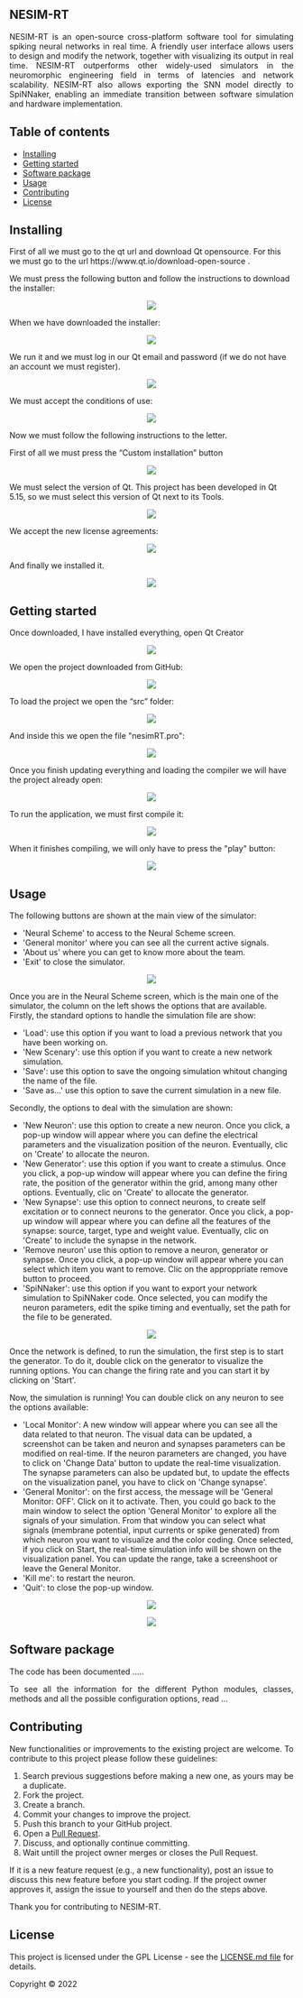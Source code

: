 ## NESIM-RT


<p align="justify">
NESIM-RT is an open-source cross-platform software tool for simulating spiking neural networks in real time. A friendly user interface allows users to design and modify the network, together with visualizing its output in real time. NESIM-RT outperforms other widely-used simulators in the neuromorphic engineering field in terms of latencies and network scalability. NESIM-RT also allows exporting the SNN model directly to SpiNNaker, enabling an immediate transition between software simulation and hardware implementation.

</p>
</p>



<h2>Table of contents</h2>
<p align="justify">
<ul>
<li><a href="#Installing">Installing</a></li>
<li><a href="#GettingStarted">Getting started</a></li>
<li><a href="#SoftwarePackage">Software package</a></li>
<li><a href="#Usage">Usage</a></li>
<li><a href="#Contributing">Contributing</a></li>
<li><a href="#License">License</a></li>
</ul>
</p>


<h2 name="Installing">Installing</h2>

<p align="justify">
</p>First of all we must go to the qt url and download Qt opensource. For this we must go to the url https://www.qt.io/download-open-source .
</p>We must press the following button and follow the instructions to download the installer:

</p>
<p align="center">
<img align="center" src="https://github.com/ferper/nesimRT/blob/main/imgs/01.jpg">
</p>

</p>When we have downloaded the installer:

</p>
<p align="center">
<img align="center" src="https://github.com/ferper/nesimRT/blob/main/imgs/02.jpg">
</p>

</p>We run it and we must log in our Qt email and password (if we do not have an account we must register).

</p>
<p align="center">
<img align="center" src="https://github.com/ferper/nesimRT/blob/main/imgs/03.jpg">
</p>

</p>We must accept the conditions of use:

</p>
<p align="center">
<img align="center" src="https://github.com/ferper/nesimRT/blob/main/imgs/04.jpg">
</p>

</p>Now we must follow the following instructions to the letter.
</p>First of all we must press the “Custom installation” button

</p>
<p align="center">
<img align="center" src="https://github.com/ferper/nesimRT/blob/main/imgs/05.jpg">
</p>

</p>We must select the version of Qt. This project has been developed in Qt 5.15, so we must select this version of Qt next to its Tools.

</p>
<p align="center">
<img align="center" src="https://github.com/ferper/nesimRT/blob/main/imgs/06.jpg">
</p>

</p>We accept the new license agreements:

</p>
<p align="center">
<img align="center" src="https://github.com/ferper/nesimRT/blob/main/imgs/07.jpg">
</p>

</p>And finally we installed it.

</p>
<p align="center">
<img align="center" src="https://github.com/ferper/nesimRT/blob/main/imgs/08.jpg">
</p>

</p>


<h2 name="GettingStarted">Getting started</h2>

<p align="justify">
</p>Once downloaded, I have installed everything, open Qt Creator

</p>
<p align="center">
<img align="center" src="https://github.com/ferper/nesimRT/blob/main/imgs/09.jpg">
</p>

</p>We open the project downloaded from GitHub:

</p>
<p align="center">
<img align="center" src="https://github.com/ferper/nesimRT/blob/main/imgs/10.jpg">
</p>

</p>To load the project we open the “src” folder:

</p>
<p align="center">
<img align="center" src="https://github.com/ferper/nesimRT/blob/main/imgs/11.jpg">
</p>

</p>And inside this we open the file "nesimRT.pro":

</p>
<p align="center">
<img align="center" src="https://github.com/ferper/nesimRT/blob/main/imgs/12.jpg">
</p>

</p>Once you finish updating everything and loading the compiler we will have the project already open:

</p>
<p align="center">
<img align="center" src="https://github.com/ferper/nesimRT/blob/main/imgs/13.jpg">
</p>

</p>To run the application, we must first compile it:

</p>
<p align="center">
<img align="center" src="https://github.com/ferper/nesimRT/blob/main/imgs/14.jpg">
</p>

</p>When it finishes compiling, we will only have to press the "play" button:

</p>
<p align="center">
<img align="center" src="https://github.com/ferper/nesimRT/blob/main/imgs/15.jpg">
</p>


</p>



<h2 name="Usage">Usage</h2>

<p align="justify">

</p> The following buttons are shown at the main view of the simulator: 
<ul>
<li> 'Neural Scheme' to access to the Neural Scheme screen. </li> 
<li> 'General monitor' where you can see all the current active signals. </li>
<li> 'About us' where you can get to know more about the team. </li>
<li> 'Exit' to close the simulator. </li>
</ul>

<p align="center">
<img align="center" src="https://github.com/ferper/nesimRT/blob/main/imgs/main.PNG">
</p>

<p> Once you are in the Neural Scheme screen, which is the main one of the simulator, the column on the left shows the options that are available. Firstly, the standard options to handle the simulation file are show:
<ul>
<li> 'Load': use this option if you want to load a previous network that you have been working on.  </li> 
<li> 'New Scenary': use this option if you want to create a new network simulation.  </li>
<li> 'Save': use this option to save the ongoing simulation whitout changing the name of the file. </li>
<li> 'Save as...' use this option to save the current simulation in a new file. </li>
</ul>

<p> Secondly, the options to deal with the simulation are shown: 
<ul>
<li> 'New Neuron': use this option to create a new neuron. Once you click, a pop-up window will appear where you can define the electrical parameters and the visualization position of the neuron. Eventually, clic on 'Create' to allocate the neuron. </li> 
<li> 'New Generator': use this option if you want to create a stimulus. Once you click, a pop-up window will appear where you can define the firing rate, the position of the generator within the grid, among many other options. Eventually, clic on 'Create' to allocate the generator. </li>
<li> 'New Synapse': use this option to connect neurons, to create self excitation or to connect neurons to the generator. Once you click, a pop-up window will appear where you can define all the features of the synapse: source, target, type and weight value. Eventually, clic on 'Create' to include the synapse in the network.  </li>
<li> 'Remove neuron' use this option to remove a neuron, generator or synapse. Once you click, a pop-up window will appear where you can select which item you want to remove. Clic on the approppriate remove button to proceed. </li>
<li> 'SpiNNaker': use this option if you want to export your network simulation to SpiNNaker code. Once selected, you can modify the neuron parameters, edit the spike timing and eventually, set the path for the file to be generated. </li>
</ul>

<p align="center">
<img align="center" src="https://github.com/ferper/nesimRT/blob/main/imgs/neuron.PNG">
</p>

<p> Once the network is defined, to run the simulation, the first step is to start the generator. To do it, double click on the generator to visualize the running options. You can change the firing rate and you can start it by clicking on 'Start'.
  
<p> Now, the simulation is running! You can double click on any neuron to see the options available: 
 <ul>
<li> 'Local Monitor': A new window will appear where you can see all the data related to that neuron. The visual data can be updated, a screenshot can be taken and neuron and synapses parameters can be modified on real-time. If the neuron parameters are changed, you have to click on 'Change Data' button to update the real-time visualization. The synapse parameters can also be updated but, to update the effects on the visualization panel, you have to click on 'Change synapse'. </li> 
<li> 'General Monitor': on the first access, the message will be 'General Monitor: OFF'. Click on it to activate. Then, you could go back to the main window to select the option 'General Monitor' to explore all the signals of your simulation. From that window you can select what signals (membrane potential, input currents or spike generated) from which neuron you want to visualize and the color coding. Once selected, if you click on Start, the real-time simulation info will be shown on the visualization panel. You can update the range, take a screenshoot or leave the General Monitor.  </li>
<li> 'Kill me': to restart the neuron. </li>
<li> 'Quit': to close the pop-up window. 
</ul> 

<p align="center">
<img align="center" src="https://github.com/ferper/nesimRT/blob/main/imgs/synapse.PNG">
</p>
<p align="center">
<img align="center" src="https://github.com/ferper/nesimRT/blob/main/imgs/neuronplot.PNG">
</p>


<h2 name="SoftwarePackage">Software package</h2>

<p align="justify">
The code has been documented .....
</p>
<p align="justify">
To see all the information for the different Python modules, classes, methods and all the possible configuration options, read ...
</p>






<h2>Contributing</h2>

<p align="justify">
New functionalities or improvements to the existing project are welcome. To contribute to this project please follow these guidelines:
<ol align="justify">
<li> Search previous suggestions before making a new one, as yours may be a duplicate.</li>
<li> Fork the project.</li>
<li> Create a branch.</li>
<li> Commit your changes to improve the project.</li>
<li> Push this branch to your GitHub project.</li>
<li> Open a <a href="https://github.com/ferper/nesimRT/pulls">Pull Request</a>.</li>
<li> Discuss, and optionally continue committing.</li>
<li> Wait untill the project owner merges or closes the Pull Request.</li>
</ol>
If it is a new feature request (e.g., a new functionality), post an issue to discuss this new feature before you start coding. If the project owner approves it, assign the issue to yourself and then do the steps above.
</p>
<p align="justify">
Thank you for contributing to NESIM-RT.
</p>



<h2>License</h2>
<p align="justify">
This project is licensed under the GPL License - see the <a href="https://github.com/ferper/nesimRT/blob/main/LICENSE">LICENSE.md file</a> for details.
</p>

<p align="justify">
Copyright © 2022
</p>




